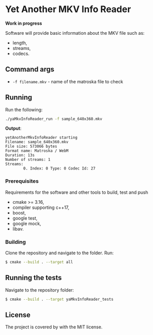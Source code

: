 # Yet Another MKV Info Reader 

**Work in progress**

Software will provide basic information about the MKV file such as:
* length,
* streams,
* codecs.

## Command args

* ```-f filename.mkv``` - name of the matroska file to check

## Running

Run the following:

```sh 
./yaMkvInfoReader_run -f sample_640x360.mkv
```

**Output**:

```
yetAnotherMkvInfoReader starting
Filename: sample_640x360.mkv
File size: 573066 bytes
Format name: Matroska / WebM
Duration: 13s
Number of streams: 1
Streams:
        0. Index: 0 Type: 0 Codec Id: 27
```

### Prerequisites

Requirements for the software and other tools to build, test and push
- cmake >= 3.16,
- compiler supporting c++17,
- boost,
- google test,
- google mock,
- libav.

### Building

Clone the repository and navigate to the folder. Run:

```sh
$ cmake --build . --target all
```

## Running the tests

Navigate to the repository folder:
```sh
$ cmake --build . --target yaMkvInfoReader_tests
```

## License

The project is covered by with the MIT license.